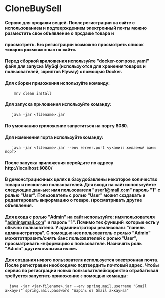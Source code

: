 # CloneBuySell
#### Сервис для продажи вещей. После регистрации на сайте с использованием и подтверждением электронный почты можно разместить свое объявление о продаже товара и 
#### просмотреть. Без регистрации возможно просмотреть список товаров размещенных на сайте.

#### Перед сборкой приложения используйте "docker-compose.yaml" файл для запуска MySql (используются для хранения товаров и пользователей, скриптов Flyway) с помощью Docker.

#### Для сборки приложения используйте команду:
        mnv clean install
#### Для запуска приложения используйте команду:
       java -jar <filename>.jar
#### По умолчанию приложение запуститься на порту 8080.

#### Для изменения порта используйте команду:
       java -jar <filename>.jar --env server.port <укажите желаемый вами порт>
       
#### После запуска приложения перейдите по адресу http://localhost:8080/ 
#### В демонстрационных целях в базу добавлены некоторое количество товара и несколько пользователей. Для входа на сайт используйете следующие данные:  имя пользователя "user1@mail.com" пароль "1" с ролью "User". Пользователь с ролью "User" может создавать и редактировать информацию о товаре. Просматривать другие объявления.

#### Для входа с ролью "Admin" на сайт используйте:  имя пользователя "admin@mail.com" и пароль "1". Помимо тех функций, которые есть у обычно пользователя. У администратора реализована "панель администратора". С помощью нее пользователь с ролью "Admin" можетотправить/снять банс  пользователей с ролью "User", просматривать информацию о пользователе. Назначить роль "Admin" другим пользователям.

#### Для создания нового пользователя используется электронная почта. После регистрации необходимо подтвердить почтовый адрес. Чтобы сервис по регистрации новых пользователейкорректно отрабатывал требуется запустить приложение с помощью команды:
      java -jar <jar-filename>.jar --env spring.mail.username "Gmail аккаунт" spring.mail.password "пароль от Gmail аккаунта" 
